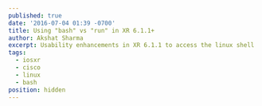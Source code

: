 ```yaml
---
published: true
date: '2016-07-04 01:39 -0700'
title: Using "bash" vs "run" in XR 6.1.1+
author: Akshat Sharma
excerpt: Usability enhancements in XR 6.1.1 to access the linux shell
tags:
  - iosxr
  - cisco
  - linux
  - bash
position: hidden
---
```

